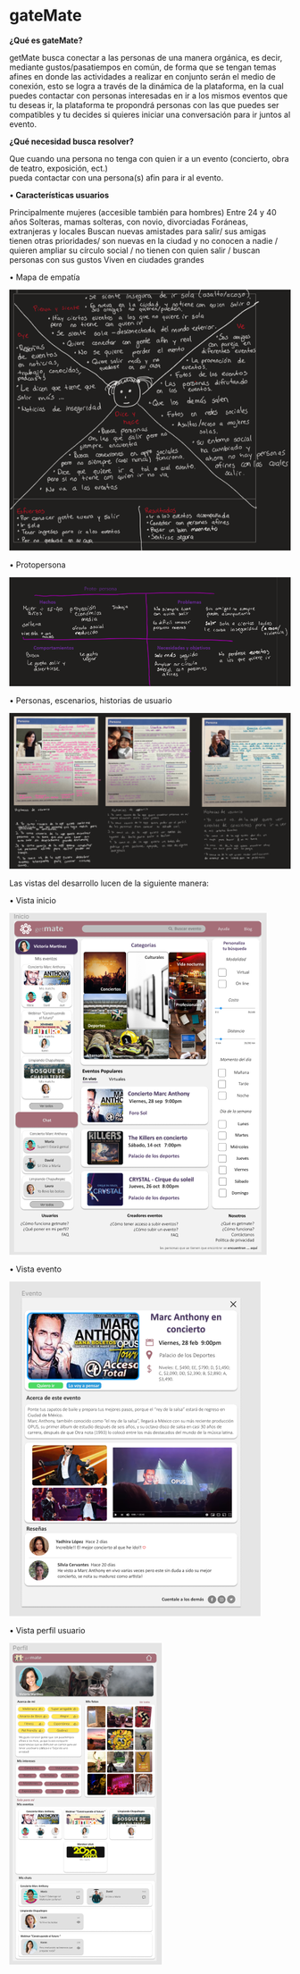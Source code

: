 # <strong> gateMate </strong>

<strong> ¿Qué es gateMate? </strong>

getMate busca conectar a las personas de una manera orgánica, es decir, mediante gustos/pasatiempos en común,
de forma que se tengan temas afines en donde las actividades a realizar en conjunto serán el medio de conexión,
esto se logra a través de la dinámica de la plataforma, en la cual puedes contactar con personas interesadas 
en ir a los mismos eventos que tu deseas ir, la plataforma te propondrá personas con las que puedes ser compatibles
y tu decides si quieres iniciar una conversación para ir juntos al evento. 

<strong> ¿Qué necesidad busca resolver? </strong>

Que cuando una persona no tenga con quien ir a un evento (concierto, obra de teatro, exposición, ect.)  
pueda contactar con una persona(s) afin para ir al evento.

•<strong> Características usuarios </strong>

Principalmente mujeres (accesible también para hombres) 
Entre 24 y 40 años 
Solteras, mamas solteras, con novio, divorciadas 
Foráneas, extranjeras y locales
Buscan nuevas amistades para salir/ sus amigas tienen otras prioridades/ son nuevas en la ciudad y no conocen a nadie /
quieren ampliar su círculo social / no tienen con quien salir / buscan personas con sus gustos
Viven en ciudades grandes 

• Mapa de empatía

<img src="/Recursos/InvUsuario/mapaEmpatia.PNG">

• Protopersona

<img src="/Recursos/InvUsuario/protoPersona.PNG">

• Personas, escenarios, historias de usuario

<img src="/Recursos/InvUsuario/personasEscenariosHistoriausuario.PNG">


Las vistas del desarrollo lucen de la siguiente manera:

• Vista inicio 

<img src="/Recursos/InvUsuario/vistaInicio.PNG">

• Vista evento

<img src="/Recursos/InvUsuario/vistaEvento.PNG">

• Vista perfil usuario

<img src="/Recursos/InvUsuario/vistaPerfil.PNG">


